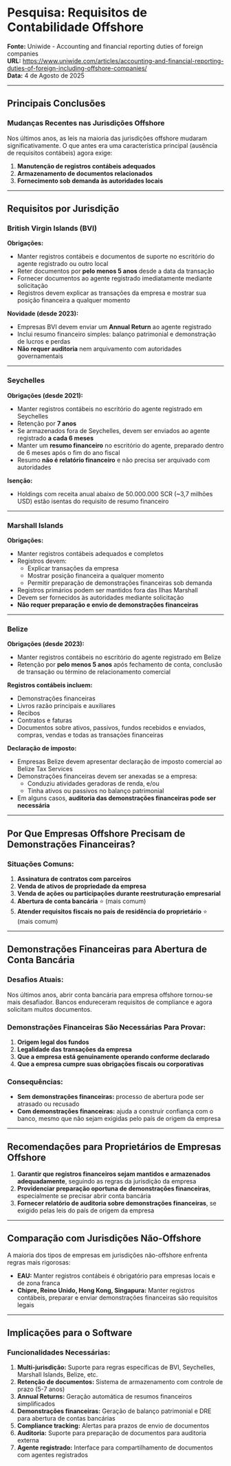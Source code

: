 # Pesquisa: Requisitos de Contabilidade Offshore

**Fonte:** Uniwide - Accounting and financial reporting duties of foreign companies  
**URL:** https://www.uniwide.com/articles/accounting-and-financial-reporting-duties-of-foreign-including-offshore-companies/  
**Data:** 4 de Agosto de 2025

---

## Principais Conclusões

### Mudanças Recentes nas Jurisdições Offshore

Nos últimos anos, as leis na maioria das jurisdições offshore mudaram significativamente. O que antes era uma característica principal (ausência de requisitos contábeis) agora exige:

1. **Manutenção de registros contábeis adequados**
2. **Armazenamento de documentos relacionados**
3. **Fornecimento sob demanda às autoridades locais**

---

## Requisitos por Jurisdição

### British Virgin Islands (BVI)

**Obrigações:**
- Manter registros contábeis e documentos de suporte no escritório do agente registrado ou outro local
- Reter documentos por **pelo menos 5 anos** desde a data da transação
- Fornecer documentos ao agente registrado imediatamente mediante solicitação
- Registros devem explicar as transações da empresa e mostrar sua posição financeira a qualquer momento

**Novidade (desde 2023):**
- Empresas BVI devem enviar um **Annual Return** ao agente registrado
- Inclui resumo financeiro simples: balanço patrimonial e demonstração de lucros e perdas
- **Não requer auditoria** nem arquivamento com autoridades governamentais

---

### Seychelles

**Obrigações (desde 2021):**
- Manter registros contábeis no escritório do agente registrado em Seychelles
- Retenção por **7 anos**
- Se armazenados fora de Seychelles, devem ser enviados ao agente registrado **a cada 6 meses**
- Manter um **resumo financeiro** no escritório do agente, preparado dentro de 6 meses após o fim do ano fiscal
- Resumo **não é relatório financeiro** e não precisa ser arquivado com autoridades

**Isenção:**
- Holdings com receita anual abaixo de 50.000.000 SCR (~3,7 milhões USD) estão isentas do requisito de resumo financeiro

---

### Marshall Islands

**Obrigações:**
- Manter registros contábeis adequados e completos
- Registros devem:
  - Explicar transações da empresa
  - Mostrar posição financeira a qualquer momento
  - Permitir preparação de demonstrações financeiras sob demanda
- Registros primários podem ser mantidos fora das Ilhas Marshall
- Devem ser fornecidos às autoridades mediante solicitação
- **Não requer preparação e envio de demonstrações financeiras**

---

### Belize

**Obrigações (desde 2023):**
- Manter registros contábeis no escritório do agente registrado em Belize
- Retenção por **pelo menos 5 anos** após fechamento de conta, conclusão de transação ou término de relacionamento comercial

**Registros contábeis incluem:**
- Demonstrações financeiras
- Livros razão principais e auxiliares
- Recibos
- Contratos e faturas
- Documentos sobre ativos, passivos, fundos recebidos e enviados, compras, vendas e todas as transações financeiras

**Declaração de imposto:**
- Empresas Belize devem apresentar declaração de imposto comercial ao Belize Tax Services
- Demonstrações financeiras devem ser anexadas se a empresa:
  - Conduziu atividades geradoras de renda, e/ou
  - Tinha ativos ou passivos no balanço patrimonial
- Em alguns casos, **auditoria das demonstrações financeiras pode ser necessária**

---

## Por Que Empresas Offshore Precisam de Demonstrações Financeiras?

### Situações Comuns:

1. **Assinatura de contratos com parceiros**
2. **Venda de ativos de propriedade da empresa**
3. **Venda de ações ou participações durante reestruturação empresarial**
4. **Abertura de conta bancária** ⭐ (mais comum)
5. **Atender requisitos fiscais no país de residência do proprietário** ⭐ (mais comum)

---

## Demonstrações Financeiras para Abertura de Conta Bancária

### Desafios Atuais:

Nos últimos anos, abrir conta bancária para empresa offshore tornou-se mais desafiador. Bancos endureceram requisitos de compliance e agora solicitam muitos documentos.

### Demonstrações Financeiras São Necessárias Para Provar:

1. **Origem legal dos fundos**
2. **Legalidade das transações da empresa**
3. **Que a empresa está genuinamente operando conforme declarado**
4. **Que a empresa cumpre suas obrigações fiscais ou corporativas**

### Consequências:

- **Sem demonstrações financeiras:** processo de abertura pode ser atrasado ou recusado
- **Com demonstrações financeiras:** ajuda a construir confiança com o banco, mesmo que não sejam exigidas pelo país de origem da empresa

---

## Recomendações para Proprietários de Empresas Offshore

1. **Garantir que registros financeiros sejam mantidos e armazenados adequadamente**, seguindo as regras da jurisdição da empresa
2. **Providenciar preparação oportuna de demonstrações financeiras**, especialmente se precisar abrir conta bancária
3. **Fornecer relatório de auditoria sobre demonstrações financeiras**, se exigido pelas leis do país de origem da empresa

---

## Comparação com Jurisdições Não-Offshore

A maioria dos tipos de empresas em jurisdições não-offshore enfrenta regras mais rigorosas:

- **EAU:** Manter registros contábeis é obrigatório para empresas locais e de zona franca
- **Chipre, Reino Unido, Hong Kong, Singapura:** Manter registros contábeis, preparar e enviar demonstrações financeiras são requisitos legais

---

## Implicações para o Software

### Funcionalidades Necessárias:

1. **Multi-jurisdição:** Suporte para regras específicas de BVI, Seychelles, Marshall Islands, Belize, etc.
2. **Retenção de documentos:** Sistema de armazenamento com controle de prazo (5-7 anos)
3. **Annual Returns:** Geração automática de resumos financeiros simplificados
4. **Demonstrações financeiras:** Geração de balanço patrimonial e DRE para abertura de contas bancárias
5. **Compliance tracking:** Alertas para prazos de envio de documentos
6. **Auditoria:** Suporte para preparação de documentos para auditoria externa
7. **Agente registrado:** Interface para compartilhamento de documentos com agentes registrados

